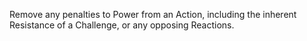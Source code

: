 Remove any penalties to Power from an Action, including the inherent Resistance of a Challenge, or any opposing Reactions.